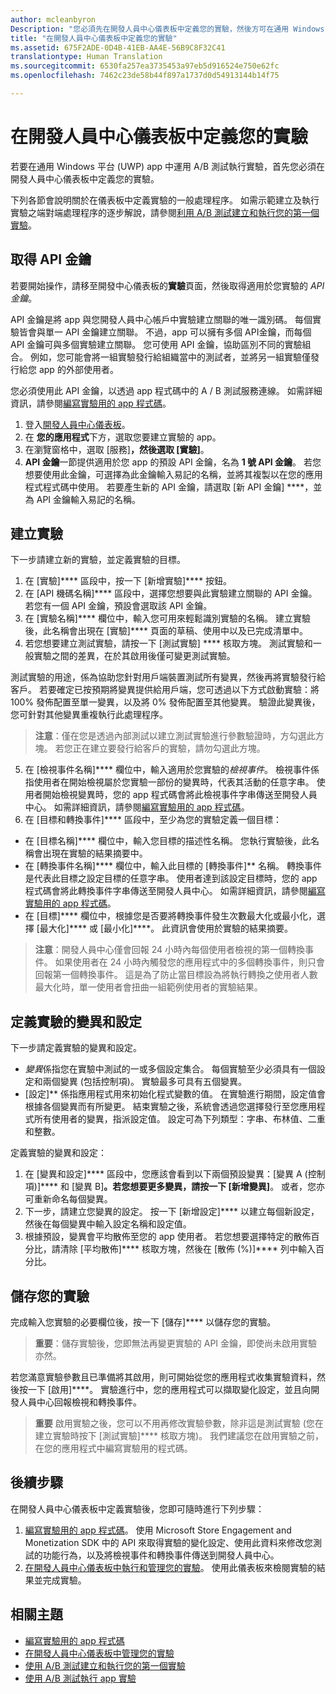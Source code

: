 ```yaml
---
author: mcleanbyron
Description: "您必須先在開發人員中心儀表板中定義您的實驗，然後方可在通用 Windows 平台 (UWP) app 中運用 A/B 測試執行實驗。"
title: "在開發人員中心儀表板中定義您的實驗"
ms.assetid: 675F2ADE-0D4B-41EB-AA4E-56B9C8F32C41
translationtype: Human Translation
ms.sourcegitcommit: 6530fa257ea3735453a97eb5d916524e750e62fc
ms.openlocfilehash: 7462c23de58b44f897a1737d0d54913144b14f75

---
```


# 在開發人員中心儀表板中定義您的實驗

若要在通用 Windows 平台 (UWP) app 中運用 A/B 測試執行實驗，首先您必須在開發人員中心儀表板中定義您的實驗。

下列各節會說明關於在儀表板中定義實驗的一般處理程序。 如需示範建立及執行實驗之端對端處理程序的逐步解說，請參閱[利用 A/B 測試建立和執行您的第一個實驗](create-and-run-your-first-experiment-with-a-b-testing.md)。

## 取得 API 金鑰

若要開始操作，請移至開發中心儀表板的**實驗**頁面，然後取得適用於您實驗的 *API 金鑰*。

API 金鑰是將 app 與您開發人員中心帳戶中實驗建立關聯的唯一識別碼。 每個實驗皆會與單一 API 金鑰建立關聯。 不過，app 可以擁有多個 API金鑰，而每個 API 金鑰可與多個實驗建立關聯。 您可使用 API 金鑰，協助區別不同的實驗組合。 例如，您可能會將一組實驗發行給組織當中的測試者，並將另一組實驗僅發行給您 app 的外部使用者。

您必須使用此 API 金鑰，以透過 app 程式碼中的 A / B 測試服務連線。 如需詳細資訊，請參閱[編寫實驗用的 app 程式碼](code-your-experiment-in-your-app.md)。

1. 登入[開發人員中心儀表板](https://dev.windows.com/overview)。
2. 在 **您的應用程式**下方，選取您要建立實驗的 app。
3. 在瀏覽窗格中，選取 [服務]****，然後選取 [實驗]****。
4. **API 金鑰**一節提供適用於您 app 的預設 API 金鑰，名為 **1 號 API 金鑰**。 若您想要使用此金鑰，可選擇為此金鑰輸入易記的名稱，並將其複製以在您的應用程式程式碼中使用。 若要產生新的 API 金鑰，請選取 [新 API 金鑰] ****，並為 API 金鑰輸入易記的名稱。

## 建立實驗

下一步請建立新的實驗，並定義實驗的目標。

1. 在 [實驗]**** 區段中，按一下 [新增實驗]**** 按鈕。
2. 在 [API 機碼名稱]**** 區段中，選擇您想要與此實驗建立關聯的 API 金鑰。 若您有一個 API 金鑰，預設會選取該 API 金鑰。
3. 在 [實驗名稱]**** 欄位中，輸入您可用來輕鬆識別實驗的名稱。 建立實驗後，此名稱會出現在 [實驗]**** 頁面的草稿、使用中以及已完成清單中。
4. 若您想要建立測試實驗，請按一下 [測試實驗] **** 核取方塊。 測試實驗和一般實驗之間的差異，在於其啟用後僅可變更測試實驗。

  測試實驗的用途，係為協助您針對用戶端裝置測試所有變異，然後再將實驗發行給客戶。 若要確定已按預期將變異提供給用戶端，您可透過以下方式啟動實驗：將 100% 發佈配置至單一變異，以及將 0% 發佈配置至其他變異。 驗證此變異後，您可針對其他變異重複執行此處理程序。
  > **注意**：僅在您是透過內部測試以建立測試實驗進行參數驗證時，方勾選此方塊。 若您正在建立要發行給客戶的實驗，請勿勾選此方塊。

5. 在 [檢視事件名稱]**** 欄位中，輸入適用於您實驗的*檢視事件*。 檢視事件係指使用者在開始檢視屬於您實驗一部份的變異時，代表其活動的任意字串。 使用者開始檢視變異時，您的 app 程式碼會將此檢視事件字串傳送至開發人員中心。 如需詳細資訊，請參閱[編寫實驗用的 app 程式碼](code-your-experiment-in-your-app.md)。
6. 在 [目標和轉換事件]**** 區段中，至少為您的實驗定義一個目標：
  * 在 [目標名稱]**** 欄位中，輸入您目標的描述性名稱。 您執行實驗後，此名稱會出現在實驗的結果摘要中。
  * 在 [轉換事件名稱]**** 欄位中，輸入此目標的 [轉換事件]** 名稱。 轉換事件是代表此目標之設定目標的任意字串。 使用者達到該設定目標時，您的 app 程式碼會將此轉換事件字串傳送至開發人員中心。 如需詳細資訊，請參閱[編寫實驗用的 app 程式碼](code-your-experiment-in-your-app.md)。
  * 在 [目標]**** 欄位中，根據您是否要將轉換事件發生次數最大化或最小化，選擇 [最大化]**** 或 [最小化]****。 此資訊會使用於實驗的結果摘要。

  >**注意**：開發人員中心僅會回報 24 小時內每個使用者檢視的第一個轉換事件。 如果使用者在 24 小時內觸發您的應用程式中的多個轉換事件，則只會回報第一個轉換事件。 這是為了防止當目標設為將執行轉換之使用者人數最大化時，單一使用者會扭曲一組範例使用者的實驗結果。

## 定義實驗的變異和設定

下一步請定義實驗的變異和設定。

* *變異*係指您在實驗中測試的一或多個設定集合。 每個實驗至少必須具有一個設定和兩個變異 (包括控制項)。 實驗最多可具有五個變異。
* [設定]** 係指應用程式用來初始化程式變數的值。 在實驗進行期間，設定值會根據各個變異而有所變更。 結束實驗之後，系統會透過您選擇發行至您應用程式所有使用者的變異，指派設定值。 設定可為下列類型：字串、布林值、二重和整數。

定義實驗的變異和設定：
1. 在 [變異和設定]**** 區段中，您應該會看到以下兩個預設變異：[變異 A (控制項)]**** 和 [變異 B]****。若您想要更多變異，請按一下 [新增變異]****。 或者，您亦可重新命名每個變異。
2. 下一步，請建立您變異的設定。 按一下 [新增設定]**** 以建立每個新設定，然後在每個變異中輸入設定名稱和設定值。
3. 根據預設，變異會平均散佈至您的 app 使用者。 若您想要選擇特定的散佈百分比，請清除 [平均散佈]**** 核取方塊，然後在 [散佈 (%)]**** 列中輸入百分比。

## 儲存您的實驗

完成輸入您實驗的必要欄位後，按一下 [儲存]**** 以儲存您的實驗。

> **重要**：儲存實驗後，您即無法再變更實驗的 API 金鑰，即使尚未啟用實驗亦然。

若您滿意實驗參數且已準備將其啟用，則可開始從您的應用程式收集實驗資料，然後按一下 [啟用]****。 實驗進行中，您的應用程式可以擷取變化設定，並且向開發人員中心回報檢視和轉換事件。

> **重要** 啟用實驗之後，您可以不用再修改實驗參數，除非這是測試實驗 (您在建立實驗時按下 [測試實驗]**** 核取方塊)。 我們建議您在啟用實驗之前，在您的應用程式中編寫實驗用的程式碼。

## 後續步驟

在開發人員中心儀表板中定義實驗後，您即可隨時進行下列步驟：
1. [編寫實驗用的 app 程式碼](code-your-experiment-in-your-app.md)。 使用 Microsoft Store Engagement and Monetization SDK 中的 API 來取得實驗的變化設定、使用此資料來修改您測試的功能行為，以及將檢視事件和轉換事件傳送到開發人員中心。
2. [在開發人員中心儀表板中執行和管理您的實驗](manage-your-experiment.md)。 使用此儀表板來檢閱實驗的結果並完成實驗。

## 相關主題

  * [編寫實驗用的 app 程式碼](code-your-experiment-in-your-app.md)
  * [在開發人員中心儀表板中管理您的實驗](manage-your-experiment.md)
  * [使用 A/B 測試建立和執行您的第一個實驗](create-and-run-your-first-experiment-with-a-b-testing.md)
  * [使用 A/B 測試執行 app 實驗](run-app-experiments-with-a-b-testing.md)



<!--HONumber=Jun16_HO4-->


